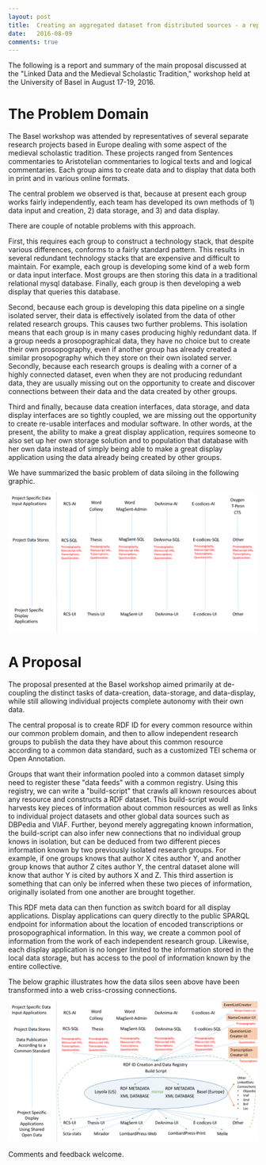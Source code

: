 ```yaml
---
layout: post
title:  Creating an aggregated dataset from distributed sources - a report from the 2016 Basel meeting.
date:   2016-08-09
comments: true
---
```


The following is a report and summary of the main proposal discussed at the "Linked Data and the Medieval Scholastic Tradition," workshop held at the University of Basel in August 17-19, 2016.

# The Problem Domain

The Basel workshop was attended by representatives of several separate research projects based in Europe dealing with some aspect of the medieval scholastic tradition. These projects ranged from Sentences commentaries to Aristotelian commentaries to logical texts and and logical commentaries. Each group aims to create data and to display that data both in print and in various online formats.

The central problem we observed is that, because at present each group works fairly independently, each team has developed its own methods of 1) data input and creation, 2) data storage, and 3) and data display.

There are couple of notable problems with this approach.

First, this requires each group to construct a technology stack, that despite various differences, conforms to a fairly standard pattern. This results in several redundant technology stacks that are expensive and difficult to maintain. For example, each group is developing some kind of a web form or data input interface. Most groups are then storing this data in a traditional relational mysql database. Finally, each group is then developing a web display that queries this database.

Second, because each group is developing this data pipeline on a single isolated server, their data is effectively isolated from the data of other related research groups. This causes two further problems. This isolation means that each group is in many cases producing highly redundant data. If a group needs a prosopographical data, they have no choice but to create their own prosopography, even if another group has already created a similar prosopography which they store on their own isolated server. Secondly, because each research groups is dealing with a corner of a highly connected dataset, even when they are not producing redundant data, they are usually missing out on the opportunity to create and discover connections between their data and the data created by other groups.

Third and finally, because data creation interfaces, data storage, and data display interfaces are so tightly coupled, we are missing out the opportunity to create re-usable interfaces and modular software. In other words, at the present, the ability to make a great display application, requires someone to also set up her own storage solution and to population that database with her own data instead of simply being able to make a great display application using the data already being created by other groups.

We have summarized the basic problem of data siloing in the following graphic.

![data-silo-example](/assets/images/data-silo-example.png)

# A Proposal

The proposal presented at the Basel workshop aimed primarily at de-coupling the distinct tasks of data-creation, data-storage, and data-display, while still allowing individual projects complete autonomy with their own data.

The central proposal is to create RDF ID for every common resource within our common problem domain, and then to allow independent research groups to publish the data they have about this common resource according to a common data standard, such as a customized TEI schema or Open Annotation.

Groups that want their information pooled into a common dataset simply need to register these "data feeds" with a common registry. Using this registry, we can write a "build-script" that crawls all known resources about any resource and constructs a RDF dataset. This build-script would harvests key pieces of information about common resources as well as links to individual project datasets and other global data sources such as DBPedia and VIAF. Further, beyond merely aggregating known information, the build-script can also infer new connections that no individual group knows in isolation, but can be deduced from two different pieces information known by two previously isolated research groups. For example, if one groups knows that author X cites author Y, and another group knows that author Z cites author Y, the central dataset alone will know that author Y is cited by authors X and Z. This third assertion is something that can only be inferred when these two pieces of information, originally isolated from one another are brought together.

This RDF meta data can then function as switch board for all display applications. Display applications can query directly to the public SPARQL endpoint for information about the location of encoded transcriptions or prosopographical information. In this way, we create a common pool of information from the work of each independent research group. Likewise, each display application is no longer limited to the information stored in the local data storage, but has access to the pool of information known by the entire collective.

The below graphic illustrates how the data silos seen above have been transformed into a web criss-crossing connections.

![united-data-set-example](/assets/images/united-data-set-example.png)

Comments and feedback welcome.
